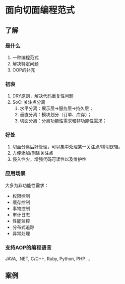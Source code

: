 # 面向切面编程范式

## 了解

### 是什么

1. 一种编程范式
1. 解决特定问题
1. OOP的补充

### 初衷

1. DRY原则，解决代码重复性问题
1. SoC: 关注点分离
    1. 水平分离：展示层->服务层->持久层；
    1. 垂直分离：模块划分（订单、库存）；
    1. 切面分离：分离功能性需求和非功能性需求；

### 好处

1. 切面分离后好管理，可以集中处理某一关注点/横切逻辑。
1. 方便添加/删除关注点
1. 侵入性少，增强代码可读性以及维护性

### 应用场景

大多为非功能性需求：

- 权限控制
- 缓存控制
- 事物控制
- 审计日志
- 性能监控
- 分布式追踪
- 异常处理

### 支持AOP的编程语言

JAVA, .NET, C/C++, Ruby, Python, PHP ...

## 案例
